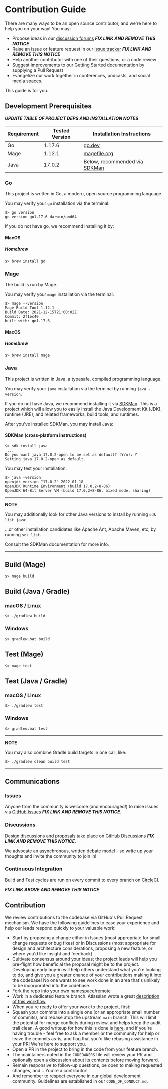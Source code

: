 # Contribution Guide 

There are many ways to be an open source contributor, and we're here to help you on your way! You may:

* Propose ideas in our [discussion forums](LINK_HERE)  ___***FIX LINK AND REMOVE THIS NOTICE***___
* Raise an issue or feature request in our [issue tracker](LINK_HERE)  ___***FIX LINK AND REMOVE THIS NOTICE***___
* Help another contributor with one of their questions, or a code review
* Suggest improvements to our Getting Started documentation by supplying a Pull Request
* Evangelize our work together in conferences, podcasts, and social media spaces.

This guide is for you.

## Development Prerequisites

___***UPDATE TABLE OF PROJECT DEPS AND INSTALLATION NOTES***___

| Requirement | Tested Version | Installation Instructions                            |
|-------------|----------------|------------------------------------------------------|
| Go          | 1.17.6         |[go.dev](https://go.dev/doc/tutorial/compile-install) |
| Mage        | 1.12.1         |[magefile.org](https://magefile.org/)                 |
| Java        | 17.0.2         | Below, recommended via [SDKMan](https://sdkman.io)   |

### Go

This project is written in Go, a modern, open source programming language. 

You may verify your `go` installation via the terminal:

```
$> go version
go version go1.17.6 darwin/amd64
```

If you do not have go, we recommend installing it by:

#### MacOS

##### Homebrew
```
$> brew install go
```

### Mage

The build is run by Mage.

You may verify your `mage` installation via the terminal:

```
$> mage --version
Mage Build Tool 1.12.1
Build Date: 2021-12-15T21:00:02Z
Commit: 2f1ec40
built with: go1.17.6
```

#### MacOS

##### Homebrew

```
$> brew install mage
```

### Java

This project is written in Java, a typesafe, compiled programming language. 

You may verify your `java` installation via the terminal by running `java -version`.

If you do not have Java, we recommend installing it 
via [SDKMan](https://sdkman.io/install). This is a project which will allow you 
to easily install the Java Development Kit (JDK), runtime (JRE), and related frameworks, 
build tools, and runtimes.

After you've installed SDKMan, you may install Java:

#### SDKMan (cross-platform instructions)

```shell
$> sdk install java 
 ...
Do you want java 17.0.2-open to be set as default? (Y/n): Y
Setting java 17.0.2-open as default.
```

You may test your installation:

```shell
$> java -version
openjdk version "17.0.2" 2022-01-18
OpenJDK Runtime Environment (build 17.0.2+8-86)
OpenJDK 64-Bit Server VM (build 17.0.2+8-86, mixed mode, sharing)
```

---
**NOTE**

You may additionally look for other Java versions to install by running `sdk list java`:

...or other installation candidates like Apache Ant, Apache Maven, etc, by running `sdk list`.

Consult the SDKMan documentation for more info.

---

## Build (Mage)

```
$> mage build
```

## Build (Java / Gradle)

### macOS / Linux
```shell
$> ./gradlew build
```

### Windows
```shell
$> gradlew.bat build
```

## Test (Mage)

```
$> mage test
```

## Test (Java / Gradle)

### macOS / Linux
```shell
$> ./gradlew test
```

### Windows
```shell
$> gradlew.bat test
```

---
**NOTE**

You may also combine Gradle build targets in one call, like:

```shell
$> ./gradlew clean build test
```

---

## Communications

### Issues

Anyone from the community is welcome (and encouraged!) to raise issues via [GitHub Issues](LINK_HERE)  ___***FIX LINK AND REMOVE THIS NOTICE***___.

### Discussions

Design discussions and proposals take place on [GitHub Discussions](LINK_HERE)  ___***FIX LINK AND REMOVE THIS NOTICE***___. 

We advocate an asynchronous, written debate model - so write up your thoughts and invite the community to join in!

### Continuous Integration

Build and Test cycles are run on every commit to every branch on [CircleCI](LINK_HERE).

 ___***FIX LINK ABOVE AND REMOVE THIS NOTICE***___

## Contribution

We review contributions to the codebase via GitHub's Pull Request mechanism. We have 
the following guidelines to ease your experience and help our leads respond quickly 
to your valuable work:

* Start by proposing a change either in Issues (most appropriate for small 
  change requests or bug fixes) or in Discussions (most appropriate for design 
  and architecture considerations, proposing a new feature, or where you'd 
  like insight and feedback)
* Cultivate consensus around your ideas; the project leads will help you 
  pre-flight how beneficial the proposal might be to the project. Developing early 
  buy-in will help others understand what you're looking to do, and give you a 
  greater chance of your contributions making it into the codebase! No one wants to 
  see work done in an area that's unlikely to be incorporated into the codebase.
* Fork the repo into your own namespace/remote
* Work in a dedicated feature branch. Atlassian wrote a great 
  [description of this workflow](https://www.atlassian.com/git/tutorials/comparing-workflows/feature-branch-workflow)
* When you're ready to offer your work to the project, first:
* Squash your commits into a single one (or an appropriate small number of commits), and 
  rebase atop the upstream `main` branch. This will limit the potential for merge 
  conflicts during review, and helps keep the audit trail clean. A good writeup for 
  how this is done is 
  [here](https://medium.com/@slamflipstrom/a-beginners-guide-to-squashing-commits-with-git-rebase-8185cf6e62ec), and if you're 
  having trouble - feel free to ask a member or the community for help or leave the commits as-is, and flag that you'd like 
  rebasing assistance in your PR! We're here to support you.
* Open a PR in the project to bring in the code from your feature branch.
* The maintainers noted in the `CODEOWNERS` file will review your PR and optionally 
  open a discussion about its contents before moving forward.
* Remain responsive to follow-up questions, be open to making requested changes, and...
  You're a contributor!
* And remember to respect everyone in our global development community. Guidelines 
  are established in our `CODE_OF_CONDUCT.md`.
